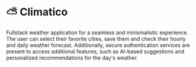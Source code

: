 # ⛅ Climatico

Fullstack weather application for a seamless and minismalistic experience. The user can select their favorite cities, save them and check their hourly and daily weather forecast. Additionally, secure authentication services are present to access additional features, such as AI-based suggestions and personalized recommendations for the day's weather.
